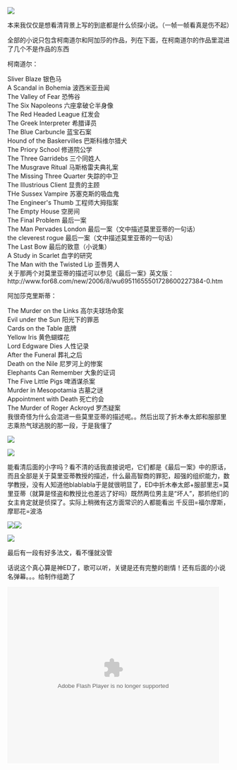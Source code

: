 <div id="blogContent" class="text-article" data-wiki="">

<p>    <img src="/media/content/BlogPost/images/Hyouka_ED_1.jpg" border="0" /></p><p>本来我仅仅是想看清背景上写的到底都是什么侦探小说。（一帧一帧看真是伤不起）</p><p>全部的小说只包含柯南道尔和阿加莎的作品，列在下面，在柯南道尔的作品里混进了几个不是作品的东西</p><p>柯南道尔：</p>Sliver Blaze 			银色马<br />A Scandal in Bohemia 		波西米亚丑闻<br />The Valley of Fear  		恐怖谷<br />The Six Napoleons 		六座拿破仑半身像<br />The Red Headed League 	红发会<br />The Greek Interpreter 		希腊译员<br />The Blue Carbuncle 		蓝宝石案<br />Hound of the Baskervilles 	巴斯科维尔猎犬<br />The Priory School 		修道院公学<br />The Three Garridebs		三个同姓人<br />The Musgrave Ritual     	马斯格雷夫典礼案<br />The Missing Three Quarter 	失踪的中卫<br />The Illustrious Client  	        显贵的主顾 <br />THe Sussex Vampire 		苏塞克斯的吸血鬼<br />The Engineer's Thumb		工程师大拇指案<br />The Empty House		空房间<br />The Final Problem		最后一案<br />The Man Pervades London     最后一案（文中描述莫里亚蒂的一句话）<br />the cleverest rogue 		最后一案（文中描述莫里亚蒂的一句话）<br />The Last Bow            	        最后的致意（小说集）<br />A Study in Scarlet		血字的研究<br />The Man with the Twisted Lip 	歪唇男人<br />   关于那两个对莫里亚蒂的描述可以参见《最后一案》英文版：   http://www.for68.com/new/2006/8/wu69511655501728600227384-0.htm 

<p>阿加莎克里斯蒂： </p>The Murder on the Links 	高尔夫球场命案<br />Evil under the Sun 		阳光下的罪恶<br />Cards on the Table 		底牌<br />Yellow Iris 			黄色蝴蝶花<br />Lord Edgware Dies   		人性记录<br />After the Funeral       	葬礼之后<br />Death on the Nile 		尼罗河上的惨案<br />Elephants Can Remember  	大象的证词<br />The Five Little Pigs    	啤酒谋杀案<br />Murder in Mesopotamia   	古墓之谜<br />Appointment with Death  	死亡约会<br />The Murder of Roger Ackroyd 	罗杰疑案<br />我很奇怪为什么会混进一些莫里亚蒂的描述呢。。然后出现了折木奉太郎和服部里志乘热气球逃脱的那一段，于是我懂了<p>    <img src="/media/content/BlogPost/images/Hyouka_ED_2.jpg" border="0" /></p><p>    <img src="/media/content/BlogPost/images/Hyouka_ED_3.jpg" border="0" /></p>能看清后面的小字吗？看不清的话我直接说吧，它们都是《最后一案》中的原话，而且全部是关于莫里亚蒂教授的描述，什么最高智商的罪犯，超强的组织能力，数学教授，没有人知道他blablabla于是就很明显了，ED中折木奉太郎+服部里志=莫里亚蒂（就算是怪盗和教授比也差远了好吗）既然两位男主是“坏人”，那抓他们的女主肯定就是侦探了。实际上稍微有这方面常识的人都能看出 千反田=福尔摩斯，摩耶花=波洛<p>    <img src="/media/content/BlogPost/images/Hyouka_ED_4.jpg" border="0" /><img src="/media/content/BlogPost/images/Hyouka_ED_5.jpg" border="0" /></p><p>    <img src="/media/content/BlogPost/images/Hyouka_ED_6.jpg" border="0" /></p><p>最后有一段有好多法文，看不懂就没管</p><p>话说这个真心算是神ED了，歌可以听，关键是还有完整的剧情！还有后面的小说名弹幕。。。给制作组跪了</p><p>    <embed src="http://player.youku.com/player.php/sid/XNTQ2MzE3NTY0/v.swf" allowFullScreen="true" quality="high" width="480" height="400" align="middle" allowScriptAccess="always" type="application/x-shockwave-flash"></embed></p> 
</div>